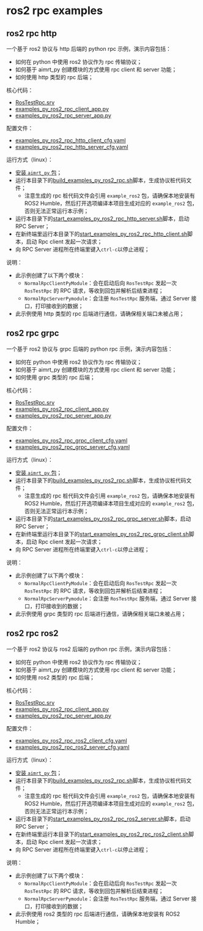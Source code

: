 # ros2 rpc examples


## ros2 rpc http


一个基于 ros2 协议与 http 后端的 python rpc 示例，演示内容包括：
- 如何在 python 中使用 ros2 协议作为 rpc 传输协议；
- 如何基于 aimrt_py 创建模块的方式使用 rpc client 和 server 功能；
- 如何使用 http 类型的 rpc 后端；


核心代码：
- [RosTestRpc.srv](../../../protocols/example_ros2/srv/RosTestRpc.srv)
- [examples_py_ros2_rpc_client_app.py](./examples_py_ros2_rpc_client_app.py)
- [examples_py_ros2_rpc_server_app.py](./examples_py_ros2_rpc_server_app.py)


配置文件：
- [examples_py_ros2_rpc_http_client_cfg.yaml](./cfg/examples_py_ros2_rpc_http_client_cfg.yaml)
- [examples_py_ros2_rpc_http_server_cfg.yaml](./cfg/examples_py_ros2_rpc_http_server_cfg.yaml)



运行方式（linux）：
- [安装 `aimrt_py` 包](../../../../document/sphinx-cn/tutorials/quick_start/installation_py.md)；
- 运行本目录下的[build_examples_py_ros2_rpc.sh](./build_examples_py_ros2_rpc.sh)脚本，生成协议桩代码文件；
  - 注意生成的 rpc 桩代码文件会引用 `example_ros2` 包，请确保本地安装有 ROS2 Humble，然后打开选项编译本项目生成对应的 `example_ros2` 包，否则无法正常运行本示例；
- 运行本目录下的[start_examples_py_ros2_rpc_http_server.sh](./start_examples_py_ros2_rpc_http_server.sh)脚本，启动 RPC Server；
- 在新终端里运行本目录下的[start_examples_py_ros2_rpc_http_client.sh](./start_examples_py_ros2_rpc_http_client.sh)脚本，启动 Rpc client 发起一次请求；
- 向 RPC Server 进程所在终端里键入`ctrl-c`以停止进程；


说明：
- 此示例创建了以下两个模块：
  - `NormalRpcClientPyModule`：会在启动后向 `RosTestRpc` 发起一次 `RosTestRpc` 的 RPC 请求，等收到回包并解析后结束进程；
  - `NormalRpcServerPymodule`：会注册 `RosTestRpc` 服务端，通过 Server 接口，打印接收到的数据；
- 此示例使用 http 类型的 rpc 后端进行通信，请确保相关端口未被占用；



## ros2 rpc grpc


一个基于 ros2 协议与 grpc 后端的 python rpc 示例，演示内容包括：
- 如何在 python 中使用 ros2 协议作为 rpc 传输协议；
- 如何基于 aimrt_py 创建模块的方式使用 rpc client 和 server 功能；
- 如何使用 grpc 类型的 rpc 后端；


核心代码：
- [RosTestRpc.srv](../../../protocols/example_ros2/srv/RosTestRpc.srv)
- [examples_py_ros2_rpc_client_app.py](./examples_py_ros2_rpc_client_app.py)
- [examples_py_ros2_rpc_server_app.py](./examples_py_ros2_rpc_server_app.py)


配置文件：
- [examples_py_ros2_rpc_grpc_client_cfg.yaml](./cfg/examples_py_ros2_rpc_grpc_client_cfg.yaml)
- [examples_py_ros2_rpc_grpc_server_cfg.yaml](./cfg/examples_py_ros2_rpc_grpc_server_cfg.yaml)



运行方式（linux）：
- [安装 `aimrt_py` 包](../../../../document/sphinx-cn/tutorials/quick_start/installation_py.md)；
- 运行本目录下的[build_examples_py_ros2_rpc.sh](./build_examples_py_ros2_rpc.sh)脚本，生成协议桩代码文件；
  - 注意生成的 rpc 桩代码文件会引用 `example_ros2` 包，请确保本地安装有 ROS2 Humble，然后打开选项编译本项目生成对应的 `example_ros2` 包，否则无法正常运行本示例；
- 运行本目录下的[start_examples_py_ros2_rpc_grpc_server.sh](./start_examples_py_ros2_rpc_grpc_server.sh)脚本，启动 RPC Server；
- 在新终端里运行本目录下的[start_examples_py_ros2_rpc_grpc_client.sh](./start_examples_py_ros2_rpc_grpc_client.sh)脚本，启动 Rpc client 发起一次请求；
- 向 RPC Server 进程所在终端里键入`ctrl-c`以停止进程；


说明：
- 此示例创建了以下两个模块：
  - `NormalRpcClientPyModule`：会在启动后向 `RosTestRpc` 发起一次 `RosTestRpc` 的 RPC 请求，等收到回包并解析后结束进程；
  - `NormalRpcServerPymodule`：会注册 `RosTestRpc` 服务端，通过 Server 接口，打印接收到的数据；
- 此示例使用 grpc 类型的 rpc 后端进行通信，请确保相关端口未被占用；



## ros2 rpc ros2



一个基于 ros2 协议与 ros2 后端的 python rpc 示例，演示内容包括：
- 如何在 python 中使用 ros2 协议作为 rpc 传输协议；
- 如何基于 aimrt_py 创建模块的方式使用 rpc client 和 server 功能；
- 如何使用 ros2 类型的 rpc 后端；


核心代码：
- [RosTestRpc.srv](../../../protocols/example_ros2/srv/RosTestRpc.srv)
- [examples_py_ros2_rpc_client_app.py](./examples_py_ros2_rpc_client_app.py)
- [examples_py_ros2_rpc_server_app.py](./examples_py_ros2_rpc_server_app.py)


配置文件：
- [examples_py_ros2_rpc_ros2_client_cfg.yaml](./cfg/examples_py_ros2_rpc_ros2_client_cfg.yaml)
- [examples_py_ros2_rpc_ros2_server_cfg.yaml](./cfg/examples_py_ros2_rpc_ros2_server_cfg.yaml)



运行方式（linux）：
- [安装 `aimrt_py` 包](../../../../document/sphinx-cn/tutorials/quick_start/installation_py.md)；
- 运行本目录下的[build_examples_py_ros2_rpc.sh](./build_examples_py_ros2_rpc.sh)脚本，生成协议桩代码文件；
  - 注意生成的 rpc 桩代码文件会引用 `example_ros2` 包，请确保本地安装有 ROS2 Humble，然后打开选项编译本项目生成对应的 `example_ros2` 包，否则无法正常运行本示例；
- 运行本目录下的[start_examples_py_ros2_rpc_ros2_server.sh](./start_examples_py_ros2_rpc_ros2_server.sh)脚本，启动 RPC Server；
- 在新终端里运行本目录下的[start_examples_py_ros2_rpc_ros2_client.sh](./start_examples_py_ros2_rpc_ros2_client.sh)脚本，启动 Rpc client 发起一次请求；
- 向 RPC Server 进程所在终端里键入`ctrl-c`以停止进程；


说明：
- 此示例创建了以下两个模块：
  - `NormalRpcClientPyModule`：会在启动后向 `RosTestRpc` 发起一次 `RosTestRpc` 的 RPC 请求，等收到回包并解析后结束进程；
  - `NormalRpcServerPymodule`：会注册 `RosTestRpc` 服务端，通过 Server 接口，打印接收到的数据；
- 此示例使用 ros2 类型的 rpc 后端进行通信，请确保本地安装有 ROS2 Humble；
